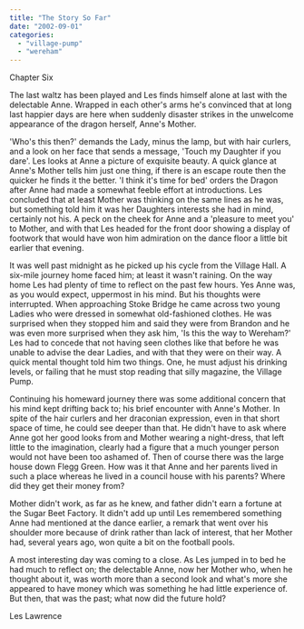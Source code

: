 ```yaml
---
title: "The Story So Far"
date: "2002-09-01"
categories: 
  - "village-pump"
  - "wereham"
---
```


Chapter Six

The last waltz has been played and Les finds himself alone at last with the delectable Anne. Wrapped in each other's arms he's convinced that at long last happier days are here when suddenly disaster strikes in the unwelcome appearance of the dragon herself, Anne's Mother.

'Who's this then?' demands the Lady, minus the lamp, but with hair curlers, and a look on her face that sends a message, 'Touch my Daughter if you dare'. Les looks at Anne a picture of exquisite beauty. A quick glance at Anne's Mother tells him just one thing, if there is an escape route then the quicker he finds it the better. 'I think it's time for bed' orders the Dragon after Anne had made a somewhat feeble effort at introductions. Les concluded that at least Mother was thinking on the same lines as he was, but something told him it was her Daughters interests she had in mind, certainly not his. A peck on the cheek for Anne and a 'pleasure to meet you' to Mother, and with that Les headed for the front door showing a display of footwork that would have won him admiration on the dance floor a little bit earlier that evening.

It was well past midnight as he picked up his cycle from the Village Hall. A six-mile journey home faced him; at least it wasn't raining. On the way home Les had plenty of time to reflect on the past few hours. Yes Anne was, as you would expect, uppermost in his mind. But his thoughts were interrupted. When approaching Stoke Bridge he came across two young Ladies who were dressed in somewhat old-fashioned clothes. He was surprised when they stopped him and said they were from Brandon and he was even more surprised when they ask him, 'Is this the way to Wereham?' Les had to concede that not having seen clothes like that before he was unable to advise the dear Ladies, and with that they were on their way. A quick mental thought told him two things. One, he must adjust his drinking levels, or failing that he must stop reading that silly magazine, the Village Pump.

Continuing his homeward journey there was some additional concern that his mind kept drifting back to; his brief encounter with Anne's Mother. In spite of the hair curlers and her draconian expression, even in that short space of time, he could see deeper than that. He didn't have to ask where Anne got her good looks from and Mother wearing a night-dress, that left little to the imagination, clearly had a figure that a much younger person would not have been too ashamed of. Then of course there was the large house down Flegg Green. How was it that Anne and her parents lived in such a place whereas he lived in a council house with his parents? Where did they get their money from?

Mother didn't work, as far as he knew, and father didn't earn a fortune at the Sugar Beet Factory. It didn't add up until Les remembered something Anne had mentioned at the dance earlier, a remark that went over his shoulder more because of drink rather than lack of interest, that her Mother had, several years ago, won quite a bit on the football pools.

A most interesting day was coming to a close. As Les jumped in to bed he had much to reflect on; the delectable Anne, now her Mother who, when he thought about it, was worth more than a second look and what's more she appeared to have money which was something he had little experience of. But then, that was the past; what now did the future hold?

Les Lawrence
